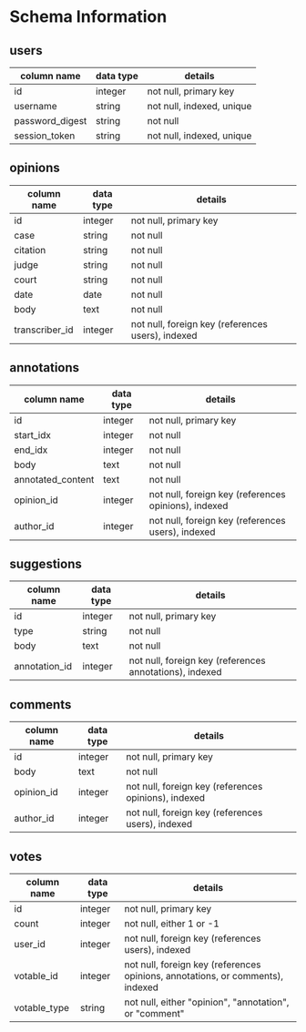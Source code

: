 # Schema Information

## users
column name     | data type | details
----------------|-----------|-----------------------
id              | integer   | not null, primary key
username        | string    | not null, indexed, unique
password_digest | string    | not null
session_token   | string    | not null, indexed, unique

## opinions
column name | data type | details
------------|-----------|-----------------------
id          | integer   | not null, primary key
case        | string    | not null
citation    | string    | not null
judge       | string    | not null
court       | string    | not null
date        | date      | not null
body        | text      | not null
transcriber_id   | integer   | not null, foreign key (references users), indexed

## annotations
column name | data type | details
------------|-----------|-----------------------
id          | integer   | not null, primary key
start_idx   | integer   | not null
end_idx     | integer   | not null
body        | text      | not null
annotated_content | text      | not null
opinion_id  | integer   | not null, foreign key (references opinions), indexed
author_id   | integer   | not null, foreign key (references users), indexed

## suggestions
column name | data type | details
------------|-----------|-----------------------
id          | integer   | not null, primary key
type        | string    | not null
body        | text      | not null
annotation_id | integer   | not null, foreign key (references annotations), indexed

## comments
column name | data type | details
------------|-----------|-----------------------
id          | integer   | not null, primary key
body        | text      | not null
opinion_id  | integer   | not null, foreign key (references opinions), indexed
author_id   | integer   | not null, foreign key (references users), indexed

## votes
column name | data type | details
------------|-----------|-----------------------
id          | integer   | not null, primary key
count       | integer   | not null, either 1 or -1
user_id     | integer   | not null, foreign key (references users), indexed
votable_id  | integer   | not null, foreign key (references opinions, annotations, or comments), indexed
votable_type   | string   | not null, either "opinion", "annotation", or "comment"
